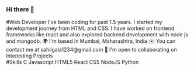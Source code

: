 ### Hi there 👋

<!--
**sahilgala1234/sahilgala1234** is a ✨ _special_ ✨ repository because its `README.md` (this file) appears on your GitHub profile.

--!>
#Web Developer  
I've been coding for past 1.5 years. I started my development journey from HTML and CSS. I have worked on frontend frameworks like react and also explored backend development with node js and mongodb.  
🌍  I'm based in Mumbai, Maharashtra, India  
✉️  You can contact me at sahilgala1234@gmail.com  

🤝  I'm open to collaborating on Interesting Projects  
<br />
<!--  --!>
#Skills
C Javascript HTML5 React CSS NodeJS Python



